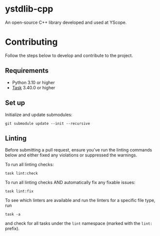 ystdlib-cpp
===================================
An open-source C++ library developed and used at YScope.

# Contributing
Follow the steps below to develop and contribute to the project.

## Requirements
* Python 3.10 or higher
* [Task] 3.40.0 or higher

## Set up
Initialize and update submodules:
```shell
git submodule update --init --recursive
```

## Linting
Before submitting a pull request, ensure you’ve run the linting commands below and either fixed any
violations or suppressed the warnings.

To run all linting checks:
```shell
task lint:check
```

To run all linting checks AND automatically fix any fixable issues:
```shell
task lint:fix
```

To see which linters are available and run the linters for a specific file type, run
```shell
task -a
```
and check for all tasks under the `lint` namespace (marked with the `lint:` prefix).

[Task]: https://taskfile.dev
